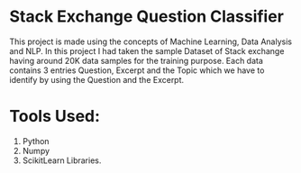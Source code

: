 # Stack Exchange Question Classifier
This project is made using the concepts of Machine Learning, Data Analysis and NLP. In this project I had taken the sample Dataset of Stack exchange having around 20K data samples for the training purpose. Each data contains 3 entries Question, Excerpt and the Topic which we have to identify by using the Question and the Excerpt.

# Tools Used:
1. Python
2. Numpy
3. ScikitLearn Libraries.


